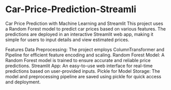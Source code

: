 # Car-Price-Prediction-Streamli
Car Price Prediction with Machine Learning and Streamlit
This project uses a Random Forest model to predict car prices based on various features. The predictions are deployed in an interactive Streamlit web app, making it simple for users to input details and view estimated prices.

Features
Data Preprocessing: The project employs ColumnTransformer and Pipeline for efficient feature encoding and scaling.
Random Forest Model: A Random Forest model is trained to ensure accurate and reliable price predictions.
Streamlit App: An easy-to-use web interface for real-time predictions based on user-provided inputs.
Pickle for Model Storage: The model and preprocessing pipeline are saved using pickle for quick access and deployment.

